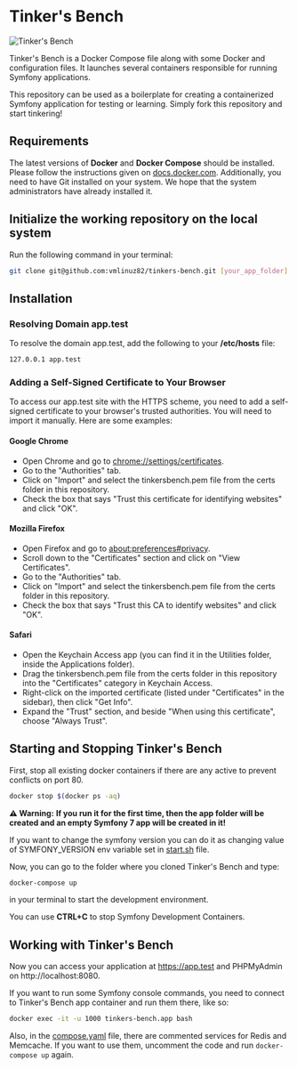 # Tinker's Bench
![Tinker's Bench](https://static.wikia.nocookie.net/fallout/images/8/85/FO76_Tinker_workbench.png/revision/latest?cb=20190322180727)

Tinker's Bench is a Docker Compose file along with some Docker and configuration files. It launches several containers responsible for running Symfony applications.

This repository can be used as a boilerplate for creating a containerized Symfony application for testing or learning. Simply fork this repository and start tinkering!

## Requirements

The latest versions of **Docker** and **Docker Compose** should be installed. Please follow the instructions given on [docs.docker.com](https://docs.docker.com/install/linux/docker-ce/ubuntu/). Additionally, you need to have Git installed on your system. We hope that the system administrators have already installed it.

## Initialize the working repository on the local system

Run the following command in your terminal:

```bash
git clone git@github.com:vmlinuz82/tinkers-bench.git [your_app_folder]
```

## Installation

### Resolving Domain app.test

To resolve the domain app.test, add the following to your **/etc/hosts** file:

```bash
127.0.0.1 app.test
```

### Adding a Self-Signed Certificate to Your Browser

To access our app.test site with the HTTPS scheme, you need to add a self-signed certificate to your browser's trusted authorities. You will need to import it manually. Here are some examples:

#### Google Chrome

- Open Chrome and go to [chrome://settings/certificates](chrome://settings/certificates).
- Go to the "Authorities" tab.
- Click on "Import" and select the tinkersbench.pem file from the certs folder in this repository.
- Check the box that says "Trust this certificate for identifying websites" and click "OK".

#### Mozilla Firefox

- Open Firefox and go to [about:preferences#privacy](https://app.test/).
- Scroll down to the "Certificates" section and click on "View Certificates".
- Go to the "Authorities" tab.
- Click on "Import" and select the tinkersbench.pem file from the certs folder in this repository.
- Check the box that says "Trust this CA to identify websites" and click "OK".

#### Safari

- Open the Keychain Access app (you can find it in the Utilities folder, inside the Applications folder).
- Drag the tinkersbench.pem file from the certs folder in this repository into the "Certificates" category in Keychain Access.
- Right-click on the imported certificate (listed under "Certificates" in the sidebar), then click "Get Info".
- Expand the "Trust" section, and beside "When using this certificate", choose "Always Trust".

## Starting and Stopping Tinker's Bench

First, stop all existing docker containers if there are any active to prevent conflicts on port 80.

```bash
docker stop $(docker ps -aq)
```

**:warning: Warning:**
**If you run it for the first time, then the app folder will be created and an empty Symfony 7 app will be created in it!**

If you want to change the symfony version you can do it as changing value of SYMFONY_VERSION env variable set in [start.sh](./configs/symfony/start.sh) file.

Now, you can go to the folder where you cloned Tinker's Bench and type:

```bash
docker-compose up
```

in your terminal to start the development environment. 

You can use **CTRL+C** to stop Symfony Development Containers.

## Working with Tinker's Bench

Now you can access your application at https://app.test and PHPMyAdmin on http://localhost:8080.

If you want to run some Symfony console commands, you need to connect to Tinker's Bench app container and run them there, like so:

```bash
docker exec -it -u 1000 tinkers-bench.app bash
```

Also, in the [compose.yaml](compose.yaml) file, there are commented services for Redis and Memcache. If you want to use them, uncomment the code and run `docker-compose up` again.